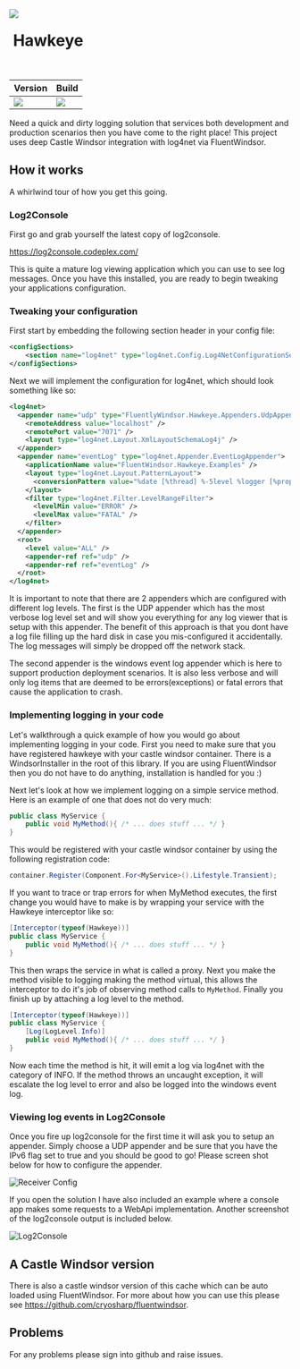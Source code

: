 <img align="left" src="https://avatars0.githubusercontent.com/u/7360948?v=3" />

&nbsp;Hawkeye<br /><br />
=============

| Version | Build |
|---------|---------|
|  <a href= "https://www.nuget.org/packages/Hawkeye/"><img src="https://img.shields.io/nuget/v/FluentWindsor.svg" /></a> |  <a href= "https://ci.appveyor.com/project/fir3pho3nixx/fluentwindsor"><img src="https://ci.appveyor.com/api/projects/status/8nj9cgfnw9spqbpr/branch/master?svg=true" /></a> |

Need a quick and dirty logging solution that services both development and production scenarios then you have come to the right place!
This project uses deep Castle Windsor integration with log4net via FluentWindsor.

## How it works

A whirlwind tour of how you get this going.

### Log2Console

First go and grab yourself the latest copy of log2console.

https://log2console.codeplex.com/

This is quite a mature log viewing application which you can use to see log messages. Once you have this installed, you are ready to
begin tweaking your applications configuration.

### Tweaking your configuration

First start by embedding the following section header in your config file:

``` xml
<configSections>
	<section name="log4net" type="log4net.Config.Log4NetConfigurationSectionHandler, log4net" />
</configSections>
```

Next we will implement the configuration for log4net, which should look something like so:

``` xml
<log4net>
  <appender name="udp" type="FluentlyWindsor.Hawkeye.Appenders.UdpAppender, FluentWindsor.Hawkeye">
    <remoteAddress value="localhost" />
    <remotePort value="7071" />
    <layout type="log4net.Layout.XmlLayoutSchemaLog4j" />
  </appender>
  <appender name="eventLog" type="log4net.Appender.EventLogAppender">
    <applicationName value="FluentWindsor.Hawkeye.Examples" />
    <layout type="log4net.Layout.PatternLayout">
      <conversionPattern value="%date [%thread] %-5level %logger [%property{NDC}] - %message%newline" />
    </layout>
    <filter type="log4net.Filter.LevelRangeFilter">
      <levelMin value="ERROR" />
      <levelMax value="FATAL" />
    </filter>
  </appender>
  <root>
    <level value="ALL" />
    <appender-ref ref="udp" />
    <appender-ref ref="eventLog" />
  </root>
</log4net>
```

It is important to note that there are 2 appenders which are configured with different log levels. The first is the UDP appender
which has the most verbose log level set and will show you everything for any log viewer that is setup with this appender. The 
benefit of this approach is that you dont have a log file filling up the hard disk in case you mis-configured it accidentally. The 
log messages will simply be dropped off the network stack. 

The second appender is the windows event log appender which is here to support production deployment scenarios. It is also less verbose
and will only log items that are deemed to be errors(exceptions) or fatal errors that cause the application to crash.

### Implementing logging in your code

Let's walkthrough a quick example of how you would go about implementing logging in your code. First you need to make sure that you 
have registered hawkeye with your castle windsor container. There is a WindsorInstaller in the root of this library. If you are 
using FluentWindsor then you do not have to do anything, installation is handled for you :)

Next let's look at how we implement logging on a simple service method. Here is an example of one that does not do very much: 

``` csharp
public class MyService {
	public void MyMethod(){ /* ... does stuff ... */ }
}
```

This would be registered with your castle windsor container by using the following registration code: 

``` csharp
container.Register(Component.For<MyService>().Lifestyle.Transient);
```

If you want to trace or trap errors for when MyMethod executes, the first change you would have to make is
by wrapping your service with the Hawkeye interceptor like so:

``` csharp
[Interceptor(typeof(Hawkeye))]
public class MyService {
	public void MyMethod(){ /* ... does stuff ... */ }
}
```

This then wraps the service in what is called a proxy. Next you make the method visible to logging making the method virtual, this
allows the interceptor to do it's job of observing method calls to `MyMethod`. Finally you finish up by attaching a log level to 
the method. 

``` csharp
[Interceptor(typeof(Hawkeye))]
public class MyService {
	[Log(LogLevel.Info)]
	public void MyMethod(){ /* ... does stuff ... */ }
}
```

Now each time the method is hit, it will emit a log via log4net with the category of INFO. If the method throws an uncaught exception, 
it will escalate the log level to error and also be logged into the windows event log. 

### Viewing log events in Log2Console

Once you fire up log2console for the first time it will ask you to setup an appender. Simply choose a UDP appender and be sure that 
you have the IPv6 flag set to true and you should be good to go! Please screen shot below for how to configure the appender. 

![Receiver Config](https://raw.githubusercontent.com/cryosharp/fluentwindsor/master/Images/log2console-receiver.png "Receiver Config")

If you open the solution I have also included an example where a console app makes some requests to a WebApi implementation. Another
screenshot of the log2console output is included below. 

![Log2Console](https://raw.githubusercontent.com/cryosharp/fluentwindsor/master/Images/log2console.png "Log2Console")

## A Castle Windsor version

There is also a castle windsor version of this cache which can be auto loaded using FluentWindsor. For more about how you can use
this please see https://github.com/cryosharp/fluentwindsor.

## Problems

For any problems please sign into github and raise issues.


